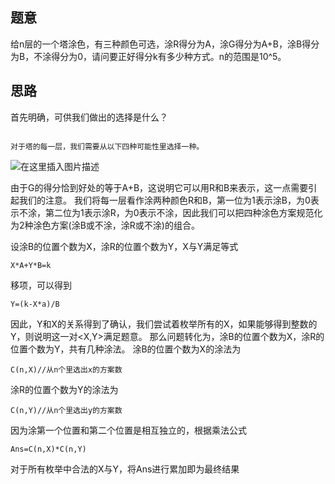 ## 题意
给n层的一个塔涂色，有三种颜色可选，涂R得分为A，涂G得分为A+B，涂B得分为B，不涂得分为0，请问要正好得分k有多少种方式。n的范围是10^5。
## 思路
首先明确，可供我们做出的选择是什么？
```

对于塔的每一层，我们需要从以下四种可能性里选择一种。
```

![在这里插入图片描述](https://img-blog.csdnimg.cn/20190409231456585.PNG)

由于G的得分恰到好处的等于A+B，这说明它可以用R和B来表示，这一点需要引起我们的注意。
我们将每一层看作涂两种颜色R和B，第一位为1表示涂B，为0表示不涂，第二位为1表示涂R，为0表示不涂，因此我们可以把四种涂色方案规范化为2种涂色方案(涂B或不涂，涂R或不涂)的组合。

设涂B的位置个数为X，涂R的位置个数为Y，X与Y满足等式
```
X*A+Y*B=k
```
移项，可以得到
```
Y=(k-X*a)/B
```
因此，Y和X的关系得到了确认，我们尝试着枚举所有的X，如果能够得到整数的Y，则说明这一对<X,Y>满足题意。
那么问题转化为，涂B的位置个数为X，涂R的位置个数为Y，共有几种涂法。
涂B的位置个数为X的涂法为
```
C(n,X)//从n个里选出x的方案数
```
涂R的位置个数为Y的涂法为
```
C(n,Y)//从n个里选出y的方案数
```
因为涂第一个位置和第二个位置是相互独立的，根据乘法公式
```
Ans=C(n,X)*C(n,Y)
```
对于所有枚举中合法的X与Y，将Ans进行累加即为最终结果
